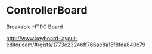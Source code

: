 # ControllerBoard
 Breakable HTPC Board

http://www.keyboard-layout-editor.com/#/gists/1773e23246ff766ae8a15f8fda840c79
